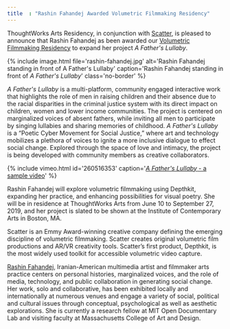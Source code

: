 ```yaml
---
title  : "Rashin Fahandej Awarded Volumetric Filmmaking Residency"
---
```

ThoughtWorks Arts Residency, in conjunction with [Scatter](http://scatter.nyc), is pleased to announce that Rashin Fahandej as been awarded our [Volumetric Filmmaking Residency](https://thoughtworksarts.io/open-call/2019-volumetric-residency/) to expand her project _A Father's Lullaby_.

{% include image.html file='rashin-fahandej.jpg'
   alt='Rashin Fahandej standing in front of A Father\'s Lullaby'
   caption='Rashin Fahandej standing in front of _A Father\'s Lullaby_'
   class='no-border' %}
<!--excerpt-ends-->

_A Father's Lullaby_ is a multi-platform, community engaged interactive work that highlights the role of men in raising children and their absence due to the racial disparities in the criminal justice system with its direct impact on children, women and lower income communities. The project is centered on marginalized voices of absent fathers, while inviting all men to participate by singing lullabies and sharing memories of childhood. _A Father's Lullaby_ is a “Poetic Cyber Movement for Social Justice,” where art and technology mobilizes a plethora of voices to ignite a more inclusive dialogue to effect social change. Explored through the space of love and intimacy, the project is being developed with community members as creative collaborators.

{% include vimeo.html id='260516353' caption='[_A Father\'s Lullaby_ - a sample video](https://vimeo.com/260516353)' %}

Rashin Fahandej will explore volumetric filmmaking using Depthkit, expanding her practice, and enhancing possibilities for visual poetry. She will be in residence at ThoughtWorks Arts from June 10 to September 27, 2019, and her project is slated to be shown at the Institute of Contemporary Arts in Boston, MA.

Scatter is an Emmy Award-winning creative company defining the emerging discipline of volumetric filmmaking. Scatter creates original volumetric film productions and AR/VR creativity tools. Scatter’s first product, Depthkit, is the most widely used toolkit for accessible volumetric video capture.

[Rashin Fahandej](http://www.rashinfahandej.com), Iranian-American multimedia artist and filmmaker arts practice centers on personal histories, marginalized voices, and the role of media, technology, and public collaboration in generating social change. Her work, solo and collaborative, has been exhibited locally and internationally at numerous venues and engage a variety of social, political and cultural issues through conceptual, psychological as well as aesthetic explorations. She is currently a research fellow at MIT Open Documentary Lab and visiting faculty at Massachusetts College of Art and Design.
